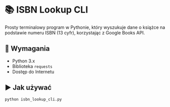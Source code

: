 # 📚 ISBN Lookup CLI

Prosty terminalowy program w Pythonie, który wyszukuje dane o książce na podstawie numeru ISBN (13 cyfr), korzystając z Google Books API.

## 🔧 Wymagania

- Python 3.x
- Biblioteka `requests`
- Dostęp do Internetu

## ▶️ Jak używać

```bash
python isbn_lookup_cli.py
